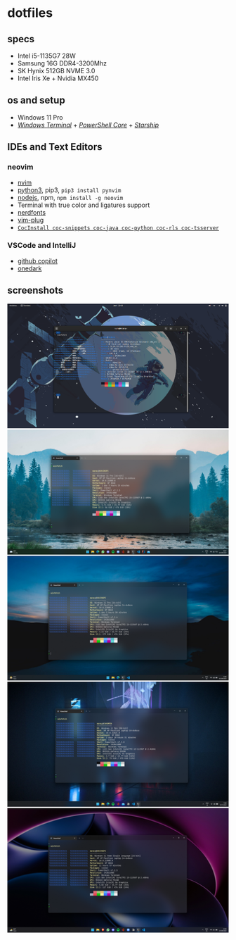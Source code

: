 # dotfiles

## specs
* Intel i5-1135G7 28W
* Samsung 16G DDR4-3200Mhz
* SK Hynix 512GB NVME 3.0
* Intel Iris Xe + Nvidia MX450

## os and setup
* Windows 11 Pro
* [*Windows Terminal*](https://github.com/microsoft/terminal) + [*PowerShell Core*](https://github.com/PowerShell/PowerShell) + [*Starship*](https://github.com/starship/starship)

## IDEs and Text Editors
### neovim
* [nvim](https://github.com/neovim/neovim) 
* [python3](https://python.org), pip3, `pip3 install pynvim`
* [nodejs](https://nodejs.org), npm, `npm install -g neovim`
* Terminal with true color and ligatures support
* [nerdfonts](https://github.com/ryanoasis/nerd-fonts)
* [vim-plug](https://github.com/junegunn/vim-plug)
* [`CocInstall coc-snippets coc-java coc-python coc-rls coc-tsserver`](https://github.com/neoclide/coc.nvim/wiki/Using-coc-extensions#implemented-coc-extensions)

### VSCode and IntelliJ
* [github copilot](https://github.com/features/copilot)
* [onedark](https://plugins.jetbrains.com/plugin/11938-one-dark-theme)

## screenshots
![Linux](Pictures/Fedora.png)
![Windows Light](Pictures/windows_light.png)
![Windows Dark](Pictures/windows_dark.png)
![Windows Darker](Pictures/windows_darker.png)
![Windows Darkest](Pictures/windows_darkest.png)
